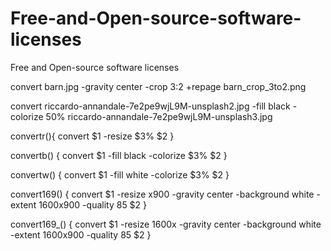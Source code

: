 # Free-and-Open-source-software-licenses
Free and Open-source software licenses


convert barn.jpg -gravity center -crop 3:2 +repage barn_crop_3to2.png

convert riccardo-annandale-7e2pe9wjL9M-unsplash2.jpg -fill black -colorize 50% riccardo-annandale-7e2pe9wjL9M-unsplash3.jpg

convertr(){
    convert $1 -resize $3% $2
}

convertb() {
    convert $1 -fill black -colorize $3% $2
}

convertw() {
    convert $1 -fill white -colorize $3% $2
}

convert169() {
    convert $1 -resize x900 -gravity center -background white -extent 1600x900 -quality 85 $2
}

convert169_() {
    convert $1 -resize 1600x -gravity center -background white -extent 1600x900 -quality 85 $2
}